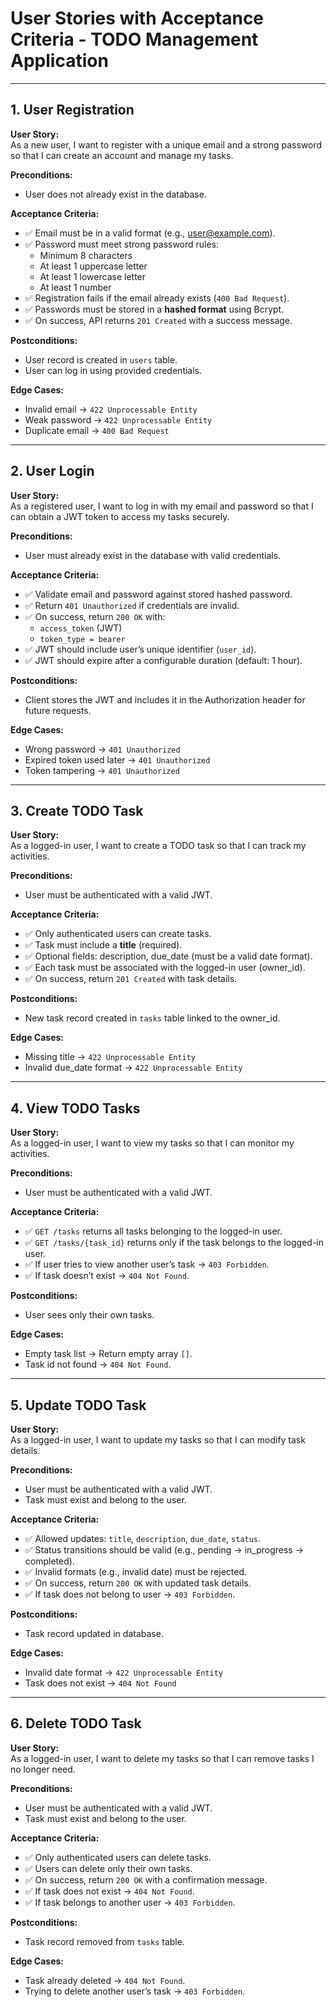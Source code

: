 # User Stories with Acceptance Criteria - TODO Management Application

---

## 1. User Registration
**User Story:**  
As a new user, I want to register with a unique email and a strong password so that I can create an account and manage my tasks.

**Preconditions:**  
- User does not already exist in the database.

**Acceptance Criteria:**  
- ✅ Email must be in a valid format (e.g., user@example.com).  
- ✅ Password must meet strong password rules:  
  - Minimum 8 characters  
  - At least 1 uppercase letter  
  - At least 1 lowercase letter  
  - At least 1 number  
- ✅ Registration fails if the email already exists (`400 Bad Request`).  
- ✅ Passwords must be stored in a **hashed format** using Bcrypt.  
- ✅ On success, API returns `201 Created` with a success message.  

**Postconditions:**  
- User record is created in `users` table.  
- User can log in using provided credentials.  

**Edge Cases:**  
- Invalid email → `422 Unprocessable Entity`  
- Weak password → `422 Unprocessable Entity`  
- Duplicate email → `400 Bad Request`

---

## 2. User Login
**User Story:**  
As a registered user, I want to log in with my email and password so that I can obtain a JWT token to access my tasks securely.

**Preconditions:**  
- User must already exist in the database with valid credentials.  

**Acceptance Criteria:**  
- ✅ Validate email and password against stored hashed password.  
- ✅ Return `401 Unauthorized` if credentials are invalid.  
- ✅ On success, return `200 OK` with:  
  - `access_token` (JWT)  
  - `token_type = bearer`  
- ✅ JWT should include user’s unique identifier (`user_id`).  
- ✅ JWT should expire after a configurable duration (default: 1 hour).  

**Postconditions:**  
- Client stores the JWT and includes it in the Authorization header for future requests.  

**Edge Cases:**  
- Wrong password → `401 Unauthorized`  
- Expired token used later → `401 Unauthorized`  
- Token tampering → `401 Unauthorized`

---

## 3. Create TODO Task
**User Story:**  
As a logged-in user, I want to create a TODO task so that I can track my activities.

**Preconditions:**  
- User must be authenticated with a valid JWT.  

**Acceptance Criteria:**  
- ✅ Only authenticated users can create tasks.  
- ✅ Task must include a **title** (required).  
- ✅ Optional fields: description, due_date (must be a valid date format).  
- ✅ Each task must be associated with the logged-in user (owner_id).  
- ✅ On success, return `201 Created` with task details.  

**Postconditions:**  
- New task record created in `tasks` table linked to the owner_id.  

**Edge Cases:**  
- Missing title → `422 Unprocessable Entity`  
- Invalid due_date format → `422 Unprocessable Entity`  

---

## 4. View TODO Tasks
**User Story:**  
As a logged-in user, I want to view my tasks so that I can monitor my activities.

**Preconditions:**  
- User must be authenticated with a valid JWT.  

**Acceptance Criteria:**  
- ✅ `GET /tasks` returns all tasks belonging to the logged-in user.  
- ✅ `GET /tasks/{task_id}` returns only if the task belongs to the logged-in user.  
- ✅ If user tries to view another user’s task → `403 Forbidden`.  
- ✅ If task doesn’t exist → `404 Not Found`.  

**Postconditions:**  
- User sees only their own tasks.  

**Edge Cases:**  
- Empty task list → Return empty array `[]`.  
- Task id not found → `404 Not Found`.  

---

## 5. Update TODO Task
**User Story:**  
As a logged-in user, I want to update my tasks so that I can modify task details.

**Preconditions:**  
- User must be authenticated with a valid JWT.  
- Task must exist and belong to the user.  

**Acceptance Criteria:**  
- ✅ Allowed updates: `title`, `description`, `due_date`, `status`.  
- ✅ Status transitions should be valid (e.g., pending → in_progress → completed).  
- ✅ Invalid formats (e.g., invalid date) must be rejected.  
- ✅ On success, return `200 OK` with updated task details.  
- ✅ If task does not belong to user → `403 Forbidden`.  

**Postconditions:**  
- Task record updated in database.  

**Edge Cases:**  
- Invalid date format → `422 Unprocessable Entity`  
- Task does not exist → `404 Not Found`

---

## 6. Delete TODO Task
**User Story:**  
As a logged-in user, I want to delete my tasks so that I can remove tasks I no longer need.

**Preconditions:**  
- User must be authenticated with a valid JWT.  
- Task must exist and belong to the user.  

**Acceptance Criteria:**  
- ✅ Only authenticated users can delete tasks.  
- ✅ Users can delete only their own tasks.  
- ✅ On success, return `200 OK` with a confirmation message.  
- ✅ If task does not exist → `404 Not Found`.  
- ✅ If task belongs to another user → `403 Forbidden`.  

**Postconditions:**  
- Task record removed from `tasks` table.  

**Edge Cases:**  
- Task already deleted → `404 Not Found`.  
- Trying to delete another user’s task → `403 Forbidden`.  